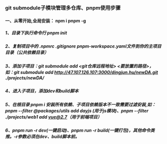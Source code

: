 ### git submodule子模块管理多仓库、pnpm使用步骤
#### 一、从零开始,全局安装： npm i pnpm -g
##### 1、目录下执行命令行 pnpm init
##### 2、复制项目中的 .npmrc .gitignore pnpm-workspace.yaml文件到你的主项目目录（公共依赖目录）
##### 3、添加子项目：git submodule add <git仓库远程地址> <要放置的路径>，如：git submodule add http://47.107.126.107:3000/dingjun.hu/newDA.git ./projects/newDA/
##### 4、进入子项目，添加dev和build脚本
##### 5、在根目录 pnpm i 安装所有依赖、子项目依赖版本不一致需要过滤安装,如：pnpm --filter @packages/utils add dayjs (用于js模块)、pnpm --filter ./projects/web1 add vue@2.7（用于前端项目）
##### 6、pnpm run -r dev(一键启动)、pnpm run -r build(一键打包)，其他命令类推。-r参数必须在dev、build脚本前。

